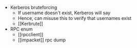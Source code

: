 - Kerberos bruteforcing
	- If username doesn't exist, Kerberos will say
	- Hence, can misuse this to verify that usernames exist
	- [[Kerbrute]]
- RPC enum
	- [[rpcclient]]
	- [[impacket]] rpc dump